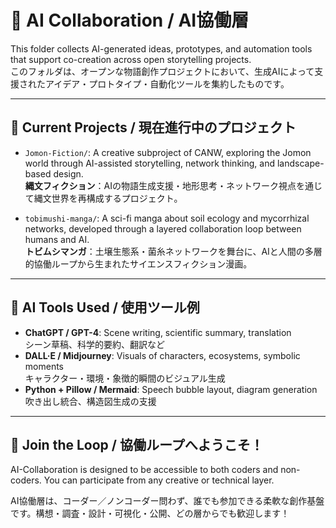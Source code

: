 # 🤝 AI Collaboration / AI協働層

This folder collects AI-generated ideas, prototypes, and automation tools that support co-creation across open storytelling projects.  
このフォルダは、オープンな物語創作プロジェクトにおいて、生成AIによって支援されたアイデア・プロトタイプ・自動化ツールを集約したものです。

---

## 🧪 Current Projects / 現在進行中のプロジェクト

- `Jomon-Fiction/`: A creative subproject of CANW, exploring the Jomon world through AI-assisted storytelling, network thinking, and landscape-based design.  
  **縄文フィクション**：AIの物語生成支援・地形思考・ネットワーク視点を通じて縄文世界を再構成するプロジェクト。

- `tobimushi-manga/`: A sci-fi manga about soil ecology and mycorrhizal networks, developed through a layered collaboration loop between humans and AI.  
  **トビムシマンガ**：土壌生態系・菌糸ネットワークを舞台に、AIと人間の多層的協働ループから生まれたサイエンスフィクション漫画。

---

## 🤖 AI Tools Used / 使用ツール例

- **ChatGPT / GPT-4**: Scene writing, scientific summary, translation  
  シーン草稿、科学的要約、翻訳など
- **DALL·E / Midjourney**: Visuals of characters, ecosystems, symbolic moments  
  キャラクター・環境・象徴的瞬間のビジュアル生成
- **Python + Pillow / Mermaid**: Speech bubble layout, diagram generation  
  吹き出し統合、構造図生成の支援

---

## 🌱 Join the Loop / 協働ループへようこそ！

AI-Collaboration is designed to be accessible to both coders and non-coders. You can participate from any creative or technical layer.

AI協働層は、コーダー／ノンコーダー問わず、誰でも参加できる柔軟な創作基盤です。構想・調査・設計・可視化・公開、どの層からでも歓迎します！

